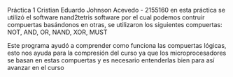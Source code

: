 Práctica 1 
Cristian Eduardo Johnson Acevedo - 2155160
en esta práctica se utilizó el software nand2tetris software por el cual podemos contruir compuertas basándonos en otras, se utilizaron los siguientes compuertas:
NOT, AND, OR, NAND, XOR, MUST

Este programa ayudó a comprender como funciona las compuertas lógicas, esto nos ayuda para la compresión del curso ya que los microprocesadores se basan en estas compuertas y es necesario entenderlas bien para así avanzar en el curso
